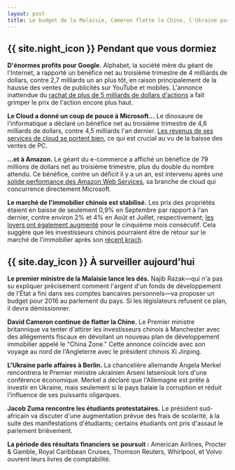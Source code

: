 ```yaml
---
layout: post
title: Le budget de la Malaisie, Cameron flatte la Chine, l'Ukraine parle affaires à Berlin
---
```


## {{ site.night_icon }} Pendant que vous dormiez

**D'énormes profits pour Google.**
Alphabet, la société mère du géant de l'Internet, a rapporté un bénéfice net au troisième trimestre de 4 milliards de dollars, contre 2,7 milliards un an plus tôt, en raison principalement de la hausse des ventes de publicités sur YouTube et mobiles.
L'annonce inattendue du [rachat de plus de 5 milliards de dollars d'actions](http://fr.reuters.com/article/technologyNews/idFRKCN0SG2RB20151023 "Alphabet (Google) bat le consensus et rachète des actions") a fait grimper le prix de l'action encore plus haut.

**Le Cloud a donné un coup de pouce à Microsoft…**
Le dinosaure de l'informatique a déclaré un bénéfice net au troisième trimestre de 4,6 milliards de dollars, contre 4,5 milliards l'an dernier.
[Les revenus de ses services de cloud se portent bien](http://fr.reuters.com/article/businessNews/idFRKCN0SG2QK20151022 "Le CA de Microsoft meilleur que prévu grâce au cloud"), ce qui est crucial au vu de la baisse des ventes de PC.

**…et à Amazon.**
Le géant du e-commerce a affiché un bénéfice de 79 millions de dollars net au troisième trimestre, plus du double du nombre attendu.
Ce bénéfice, contre un déficit il y a un an, est intervenu après une [solide performance des Amazon Web Services](http://fr.reuters.com/article/businessNews/idFRKCN0SG2SU20151022 "Amazon crée encore la surprise avec un bénéfice"), sa branche de cloud qui concurrence directement Microsoft.

**Le marché de l'immobilier chinois est stabilisé.**
Les prix des propriétés étaient en baisse de seulement 0,9% en Septembre par rapport à l'an dernier, contre environ 2% et 4% en Août et Juillet, respectivement; [les loyers ont également augmenté](http://fr.reuters.com/article/frEuroRpt/idFRL5N12102V20151023 "Chine/Indicateurs-5e mois de hausse des prix du logement en septembre") pour le cinquième mois consécutif.
Cela suggère que les investisseurs chinois pourraient être de retour sur le marché de l'immobilier après son [récent krach](http://www.parismatch.com/Actu/Economie/Pourquoi-la-Chine-subit-un-krach-boursier-806676 "Pourquoi la Chine subit un krach boursier").

## {{ site.day_icon }} À surveiller aujourd'hui

**Le premier ministre de la Malaisie lance les dés.**
Najib Razak—qui n'a pas su expliquer précisément comment l'argent d'un fonds de développement de l'État a fini dans ses comptes bancaires personnels—va proposer un budget pour 2016 au parlement du pays.
Si les législateurs refusent ce plan, il devra démissionner.

**David Cameron continue de flatter la Chine.**
Le Premier ministre britannique va tenter d'attirer les investisseurs chinois à Manchester avec des allégements fiscaux en dévoilant un nouveau plan de développement immobilier appelé le "China Zone."
Cette annonce coïncide avec son voyage au nord de l'Angleterre avec le président chinois Xi Jinping.

**L'Ukraine parle affaires à Berlin.**
La chancelière allemande Angela Merkel rencontrera le Premier ministre ukrainien Arseni Iatseniouk lors d'une conférence économique.
Merkel a déclaré que l'Allemagne est prête à investir en Ukraine, mais seulement si le pays balaie la corruption et réduit l'influence de ses puissants oligarques.

**Jacob Zuma rencontre les étudiants protestataires.**
Le président sud-africain va discuter d'une augmentation prévue des frais de scolarité, à la suite des manifestations d'étudiants; certains étudiants ont pris d'assaut le parlement brièvement.

**La période des résultats financiers se poursuit&nbsp;:** American Airlines, Procter & Gamble, Royal Caribbean Cruises, Thomson Reuters, Whirlpool, et Volvo ouvrent leurs livres de comptabilité.
